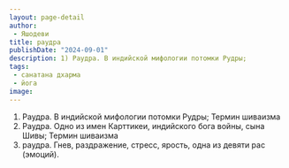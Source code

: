 ```yaml
---
layout: page-detail
author:
 - Яшодеви
title: раудра
publishDate: "2024-09-01"
description: 1) Раудра. В индийской мифологии потомки Рудры;
tags:
 - санатана дхарма
 - йога
image: 
---
```


1) Раудра. В индийской мифологии потомки Рудры;
 Термин шиваизма
2) Раудра. Одно из имен Карттикеи, индийского бога войны, сына Шивы;
 Термин шиваизма
3) раудра. Гнев, раздражение, стресс, ярость, одна из девяти рас (эмоций).

